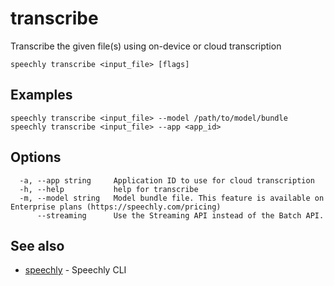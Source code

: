 # transcribe

Transcribe the given file(s) using on-device or cloud transcription

```
speechly transcribe <input_file> [flags]
```

## Examples

```
speechly transcribe <input_file> --model /path/to/model/bundle
speechly transcribe <input_file> --app <app_id>
```

## Options

```
  -a, --app string     Application ID to use for cloud transcription
  -h, --help           help for transcribe
  -m, --model string   Model bundle file. This feature is available on Enterprise plans (https://speechly.com/pricing)
      --streaming      Use the Streaming API instead of the Batch API.
```

## See also

* [speechly](README.md)	 - Speechly CLI


